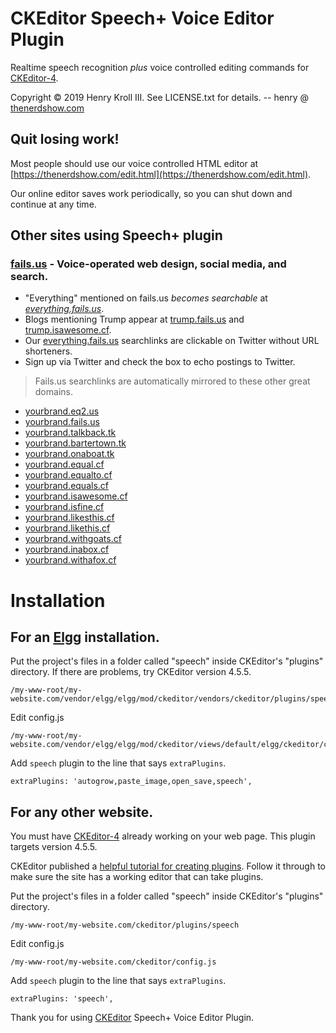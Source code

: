 # CKEditor Speech+ Voice Editor Plugin

Realtime speech recognition *plus* voice controlled editing commands for [CKEditor-4](https://ckeditor.com/ckeditor-4/).

Copyright &copy; 2019 Henry Kroll III. See LICENSE.txt for details. -- henry @ [thenerdshow.com](https://thenerdshow.com/)

## Quit losing work!

Most people should use our voice controlled HTML editor at [https://thenerdshow.com/edit.html](https://thenerdshow.com/edit.html).

Our online editor saves work periodically, so you can shut down and continue at any time.

## Other sites using Speech+ plugin

### [fails.us](https://fails.us) - Voice-operated web design, social media, and search.

* "Everything" mentioned on fails.us *becomes searchable* at *[everything.fails.us](http://everything.fails.us)*.
* Blogs mentioning Trump appear at [trump.fails.us](http://Trump.fails.us) and [trump.isawesome.cf](http://Trump.isawesome.cf).
* Our [everything.fails.us](http://everything.fails.us) searchlinks are clickable on Twitter without URL shorteners.
* Sign up via Twitter and check the box to echo postings to Twitter.

> Fails.us searchlinks are automatically mirrored to these other great domains.

* [yourbrand.eq2.us](http://yourbrand.eq2.us)
* [yourbrand.fails.us](http://yourbrand.fails.us)
* [yourbrand.talkback.tk](http://yourbrand.talkback.tk)
* [yourbrand.bartertown.tk](http://yourbrand.bartertown.tk)
* [yourbrand.onaboat.tk](http://yourbrand.onaboat.tk)
* [yourbrand.equal.cf](http://yourbrand.equal.cf)
* [yourbrand.equalto.cf](http://yourbrand.equalto.cf)
* [yourbrand.equals.cf](http://yourbrand.equals.cf)
* [yourbrand.isawesome.cf](http://yourbrand.isawesome.cf)
* [yourbrand.isfine.cf](http://yourbrand.isfine.cf)
* [yourbrand.likesthis.cf](http://yourbrand.likesthis.cf)
* [yourbrand.likethis.cf](http://yourbrand.likethis.cf)
* [yourbrand.withgoats.cf](http://yourbrand.withgoats.cf)
* [yourbrand.inabox.cf](http://yourbrand.inabox.cf)
* [yourbrand.withafox.cf](http://yourbrand.withafox.cf)

# Installation

## For an [Elgg](https://elgg.org/) installation.

Put the project's files in a folder called "speech" inside CKEditor's 
"plugins" directory. If there are problems, try CKEditor version 
4.5.5.

```
/my-www-root/my-website.com/vendor/elgg/elgg/mod/ckeditor/vendors/ckeditor/plugins/speech
```
Edit config.js

```
/my-www-root/my-website.com/vendor/elgg/elgg/mod/ckeditor/views/default/elgg/ckeditor/config.js
```

Add `speech` plugin to the line that says `extraPlugins`.

```
extraPlugins: 'autogrow,paste_image,open_save,speech',
```

## For any other website.

You must have [CKEditor-4](https://ckeditor.com/ckeditor-4/) already 
working on your web page. This plugin targets version 4.5.5.

CKEditor published a [helpful tutorial for creating plugins](https://docs-old.ckeditor.com/CKEditor_3.x/Tutorials/Timestamp_Plugin).
Follow it through to make sure the site has a working editor that can 
take plugins.

Put the project's files in a folder called "speech" inside CKEditor's 
"plugins" directory.

```
/my-www-root/my-website.com/ckeditor/plugins/speech
```

Edit config.js

```
/my-www-root/my-website.com/ckeditor/config.js
```

Add `speech` plugin to the line that says `extraPlugins`.

```
extraPlugins: 'speech',
```

Thank you for using [CKEditor](https://ckeditor.com/ckeditor-4/) 
Speech+ Voice Editor Plugin.

